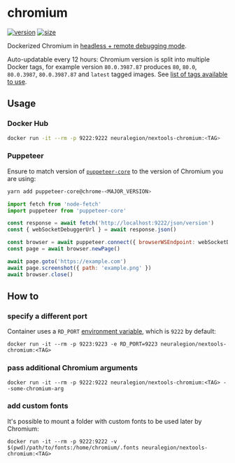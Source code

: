 # chromium

[![version](https://flat.badgen.net/badge/version/99.0.4844.84/blue)](https://www.chromestatus.com/features/schedule) [![size](https://flat.badgen.net/badge/size/20/blue)](https://hub.docker.com/repository/docker/nextools/chromium/tags)

Dockerized Chromium in [headless + remote debugging mode](https://chromium.googlesource.com/chromium/src/+/lkgr/headless/README.md).

Auto-updatable every 12 hours: Chromium version is split into multiple Docker tags, for example version `80.0.3987.87` produces `80`, `80.0`, `80.0.3987`, `80.0.3987.87` and `latest` tagged images. See [list of tags available to use](https://hub.docker.com/repository/docker/nextools/chromium/tags).


## Usage

### Docker Hub

```sh
docker run -it --rm -p 9222:9222 neuralegion/nextools-chromium:<TAG>
```

<!-- ### GitHub Packages

```sh
docker run -it --rm -p 9222:9222 docker.pkg.github.com/nextools/images/chromium:<TAG>
```

See [login caveats](../readme.md#github-packages) in the root readme. -->

### Puppeteer

Ensure to match version of [`puppeteer-core`](https://github.com/GoogleChrome/puppeteer) to the version of Chromium you are using:

```sh
yarn add puppeteer-core@chrome-<MAJOR_VERSION>
```

```js
import fetch from 'node-fetch'
import puppeteer from 'puppeteer-core'

const response = await fetch('http://localhost:9222/json/version')
const { webSocketDebuggerUrl } = await response.json()

const browser = await puppeteer.connect({ browserWSEndpoint: webSocketDebuggerUrl })
const page = await browser.newPage()

await page.goto('https://example.com')
await page.screenshot({ path: 'example.png' })
await browser.close()
```

## How to

### specify a different port

Container uses a `RD_PORT` [environment variable](https://docs.docker.com/engine/reference/commandline/run/#set-environment-variables--e---env---env-file), which is `9222` by default:

```
docker run -it --rm -p 9223:9223 -e RD_PORT=9223 neuralegion/nextools-chromium:<TAG>
```

### pass additional Chromium arguments

```
docker run -it --rm -p 9222:9222 neuralegion/nextools-chromium:<TAG> --some-chromium-arg
```

### add custom fonts

It's possible to mount a folder with custom fonts to be used later by Chromium: 

```
docker run -it --rm -p 9222:9222 -v $(pwd)/path/to/fonts:/home/chromium/.fonts neuralegion/nextools-chromium:<TAG>
```
